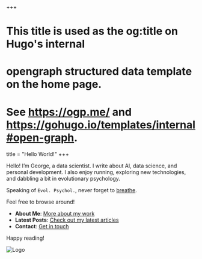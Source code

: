 +++
# This title is used as the og:title on Hugo's internal
# opengraph structured data template on the home page.
# See https://ogp.me/ and https://gohugo.io/templates/internal#open-graph.
title = "Hello World!"
+++

Hello! I’m George, a data scientist.
I write about AI, data science, and personal development.
I also enjoy running,
exploring new technologies, and dabbling a bit in evolutionary psychology.

Speaking of `Evol. Psychol.`, never forget to [breathe](https://clearmind.gcgbarbosa.com).

Feel free to browse around!

- **About Me**: [More about my work](https://github.com/gcgbarbosa)
- **Latest Posts**: [Check out my latest articles](/blog)
- **Contact**: [Get in touch](mailto:gcgbarbosa@gmail.com)

Happy reading!

![Logo](/logo.png)
